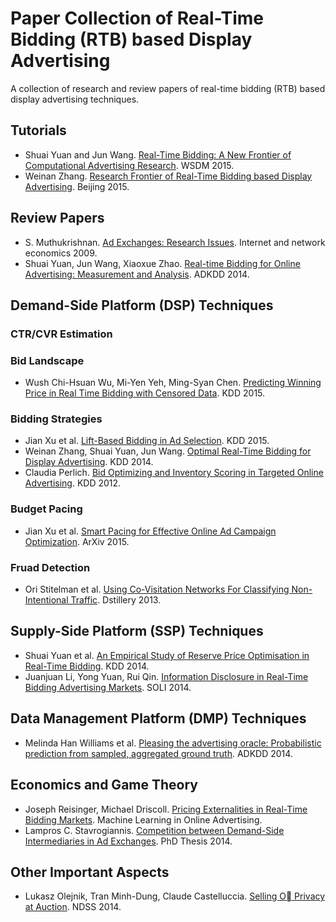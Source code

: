 # Paper Collection of Real-Time Bidding (RTB) based Display Advertising
A collection of research and review papers of real-time bidding (RTB) based display advertising techniques.

## Tutorials
* Shuai Yuan and Jun Wang. [Real-Time Bidding: A New Frontier of Computational Advertising Research](http://tutorial-wsdm-2015.computational-advertising.org/). WSDM 2015.
* Weinan Zhang. [Research Frontier of Real-Time Bidding based Display Advertising](http://www0.cs.ucl.ac.uk/staff/w.zhang/rtb-papers/adx.pdf). Beijing 2015.

## Review Papers

* S. Muthukrishnan. [Ad Exchanges: Research Issues](http://www0.cs.ucl.ac.uk/staff/w.zhang/rtb-papers/adx.pdf). Internet and network economics 2009.
* Shuai Yuan, Jun Wang, Xiaoxue Zhao. [Real-time Bidding for Online Advertising: Measurement and Analysis](http://www0.cs.ucl.ac.uk/staff/w.zhang/rtb-papers/rtb-analysis.pdf). ADKDD 2014.

## Demand-Side Platform (DSP) Techniques
### CTR/CVR Estimation

### Bid Landscape
* Wush Chi-Hsuan Wu, Mi-Yen Yeh, Ming-Syan Chen. [Predicting Winning Price in Real Time Bidding with Censored Data](http://www0.cs.ucl.ac.uk/staff/w.zhang/rtb-papers/win-price-pred.pdf). KDD 2015.

### Bidding Strategies
* Jian Xu et al. [Lift-Based Bidding in Ad Selection](http://www0.cs.ucl.ac.uk/staff/w.zhang/rtb-papers/throatling-pacing.pdf). KDD 2015.
* Weinan Zhang, Shuai Yuan, Jun Wang. [Optimal Real-Time Bidding for Display Advertising](http://www0.cs.ucl.ac.uk/staff/w.zhang/rtb-papers/optimal-rtb.pdf). KDD 2014.
* Claudia Perlich. [Bid Optimizing and Inventory Scoring in Targeted Online Advertising](http://www0.cs.ucl.ac.uk/staff/w.zhang/rtb-papers/lin-bid.pdf). KDD 2012.

### Budget Pacing
* Jian Xu et al. [Smart Pacing for Effective Online Ad Campaign Optimization](http://arxiv.org/abs/1507.04811). ArXiv 2015.

### Fruad Detection
* Ori Stitelman et al. [Using Co-Visitation Networks For Classifying Non-Intentional Traffic](http://www0.cs.ucl.ac.uk/staff/w.zhang/rtb-papers/co-visit-fraud.pdf). Dstillery 2013.

## Supply-Side Platform (SSP) Techniques
* Shuai Yuan et al. [An Empirical Study of Reserve Price Optimisation in Real-Time Bidding](http://www0.cs.ucl.ac.uk/staff/w.zhang/rtb-papers/reserve-price.pdf). KDD 2014.
* Juanjuan Li, Yong Yuan, Rui Qin. [Information Disclosure in Real-Time Bidding Advertising Markets](http://www0.cs.ucl.ac.uk/staff/w.zhang/rtb-papers/rtb-info.pdf). SOLI 2014.

## Data Management Platform (DMP) Techniques
* Melinda Han Williams et al. [Pleasing the advertising oracle: Probabilistic prediction from sampled, aggregated ground truth](http://www0.cs.ucl.ac.uk/staff/w.zhang/rtb-papers/sample-pred.pdf). ADKDD 2014.

## Economics and Game Theory
* Joseph Reisinger, Michael Driscoll. [Pricing Externalities in Real-Time Bidding Markets](http://www0.cs.ucl.ac.uk/staff/w.zhang/rtb-papers/rtb-pricing-ext.pdf). Machine Learning in Online Advertising.
* Lampros C. Stavrogiannis. [Competition between Demand-Side Intermediaries in Ad Exchanges](http://www0.cs.ucl.ac.uk/staff/w.zhang/rtb-papers/dsp-comp.pdf). PhD Thesis 2014.

## Other Important Aspects
* Lukasz Olejnik, Tran Minh-Dung, Claude Castelluccia. [Selling O Privacy at Auction](http://www0.cs.ucl.ac.uk/staff/w.zhang/rtb-papers/privacy.pdf). NDSS 2014.